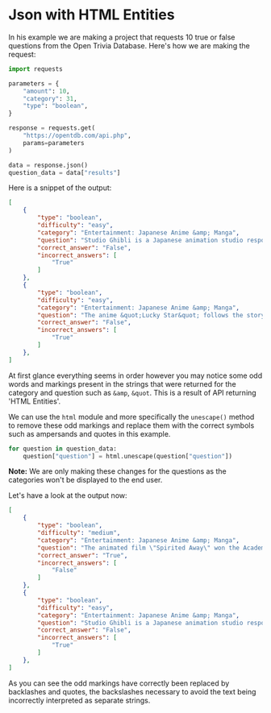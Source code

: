 # Json with HTML Entities

In his example we are making a project that requests 10 true or false questions from the Open Trivia Database. Here's how we are making the request:

```python nums
import requests

parameters = {
    "amount": 10,
    "category": 31,
    "type": "boolean",
}

response = requests.get(
	"https://opentdb.com/api.php", 
	params=parameters
)

data = response.json()
question_data = data["results"]
```

Here is a snippet of the output:

```json
[
    {
        "type": "boolean",
        "difficulty": "easy",
        "category": "Entertainment: Japanese Anime &amp; Manga",
        "question": "Studio Ghibli is a Japanese animation studio responsible for the films &quot;Wolf Children&quot; and &quot;The Boy and the Beast&quot;.",
        "correct_answer": "False",
        "incorrect_answers": [
            "True"
        ]
    },
    {
        "type": "boolean",
        "difficulty": "easy",
        "category": "Entertainment: Japanese Anime &amp; Manga",
        "question": "The anime &quot;Lucky Star&quot; follows the story of one girl who is unaware she is God.",
        "correct_answer": "False",
        "incorrect_answers": [
            "True"
        ]
    },
]
```

At first glance everything seems in order however you may notice some odd words and markings present in the strings that were returned for the category and question such as `&amp`, `&quot`. This is a result of API returning 'HTML Entities'.

We can use the `html` module and more specifically the `unescape()` method to remove these odd markings and replace them with the correct symbols such as ampersands and quotes in this example.

```python
for question in question_data:
    question["question"] = html.unescape(question["question"])
```

**Note:** We are only making these changes for the questions as the categories won't be displayed to the end user.

Let's have a look at the output now:

```json
[
    {
        "type": "boolean",
        "difficulty": "medium",
        "category": "Entertainment: Japanese Anime &amp; Manga",
        "question": "The animated film \"Spirited Away\" won the Academy Award for Best Animated Feature at the 75th Academy Awards in 2003.",
        "correct_answer": "True",
        "incorrect_answers": [
            "False"
        ]
    },
    {
        "type": "boolean",
        "difficulty": "easy",
        "category": "Entertainment: Japanese Anime &amp; Manga",
        "question": "Studio Ghibli is a Japanese animation studio responsible for the films \"Wolf Children\" and \"The Boy and the Beast\".",
        "correct_answer": "False",
        "incorrect_answers": [
            "True"
        ]
    },
]
```

As you can see the odd markings have correctly been replaced by backlashes and quotes, the backslashes necessary to avoid the text being incorrectly interpreted as separate strings.